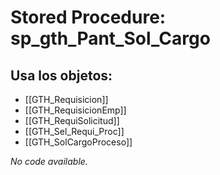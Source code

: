 # Stored Procedure: sp_gth_Pant_Sol_Cargo

## Usa los objetos:
- [[GTH_Requisicion]]
- [[GTH_RequisicionEmp]]
- [[GTH_RequiSolicitud]]
- [[GTH_Sel_Requi_Proc]]
- [[GTH_SolCargoProceso]]

*No code available.*
